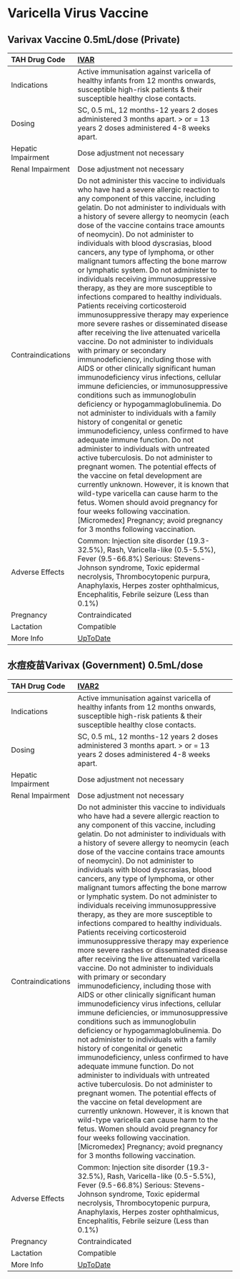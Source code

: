 # Varicella Virus Vaccine

## Varivax Vaccine 0.5mL/dose (Private)

| TAH Drug Code      | [IVAR](https://www.tahsda.org.tw/drugs/hissearch.php?drug_code=IVAR)                                                                                                                                                                                                                                                                                                                                                                                                                                                                                                                                                                                                                                                                                                                                                                                                                                                                                                                                                                                                                                                                                                                                                                                                                                                                                                                                                                                                                                                                                                                                                                                                             |
|:-------------------|:---------------------------------------------------------------------------------------------------------------------------------------------------------------------------------------------------------------------------------------------------------------------------------------------------------------------------------------------------------------------------------------------------------------------------------------------------------------------------------------------------------------------------------------------------------------------------------------------------------------------------------------------------------------------------------------------------------------------------------------------------------------------------------------------------------------------------------------------------------------------------------------------------------------------------------------------------------------------------------------------------------------------------------------------------------------------------------------------------------------------------------------------------------------------------------------------------------------------------------------------------------------------------------------------------------------------------------------------------------------------------------------------------------------------------------------------------------------------------------------------------------------------------------------------------------------------------------------------------------------------------------------------------------------------------------|
| Indications        | Active immunisation against varicella of healthy infants from 12 months onwards, susceptible high-risk patients & their susceptible healthy close contacts.                                                                                                                                                                                                                                                                                                                                                                                                                                                                                                                                                                                                                                                                                                                                                                                                                                                                                                                                                                                                                                                                                                                                                                                                                                                                                                                                                                                                                                                                                                                      |
| Dosing             | SC, 0.5 mL, 12 months-12 years 2 doses administered 3 months apart. > or = 13 years 2 doses administered 4-8 weeks apart.                                                                                                                                                                                                                                                                                                                                                                                                                                                                                                                                                                                                                                                                                                                                                                                                                                                                                                                                                                                                                                                                                                                                                                                                                                                                                                                                                                                                                                                                                                                                                        |
| Hepatic Impairment | Dose adjustment not necessary                                                                                                                                                                                                                                                                                                                                                                                                                                                                                                                                                                                                                                                                                                                                                                                                                                                                                                                                                                                                                                                                                                                                                                                                                                                                                                                                                                                                                                                                                                                                                                                                                                                    |
| Renal Impairment   | Dose adjustment not necessary                                                                                                                                                                                                                                                                                                                                                                                                                                                                                                                                                                                                                                                                                                                                                                                                                                                                                                                                                                                                                                                                                                                                                                                                                                                                                                                                                                                                                                                                                                                                                                                                                                                    |
| Contraindications  | Do not administer this vaccine to individuals who have had a severe allergic reaction to any component of this vaccine, including gelatin. Do not administer to individuals with a history of severe allergy to neomycin (each dose of the vaccine contains trace amounts of neomycin). Do not administer to individuals with blood dyscrasias, blood cancers, any type of lymphoma, or other malignant tumors affecting the bone marrow or lymphatic system. Do not administer to individuals receiving immunosuppressive therapy, as they are more susceptible to infections compared to healthy individuals. Patients receiving corticosteroid immunosuppressive therapy may experience more severe rashes or disseminated disease after receiving the live attenuated varicella vaccine. Do not administer to individuals with primary or secondary immunodeficiency, including those with AIDS or other clinically significant human immunodeficiency virus infections, cellular immune deficiencies, or immunosuppressive conditions such as immunoglobulin deficiency or hypogammaglobulinemia. Do not administer to individuals with a family history of congenital or genetic immunodeficiency, unless confirmed to have adequate immune function. Do not administer to individuals with untreated active tuberculosis. Do not administer to pregnant women. The potential effects of the vaccine on fetal development are currently unknown. However, it is known that wild-type varicella can cause harm to the fetus. Women should avoid pregnancy for four weeks following vaccination. [Micromedex] Pregnancy; avoid pregnancy for 3 months following vaccination. |
| Adverse Effects    | Common: Injection site disorder (19.3-32.5%), Rash, Varicella-like (0.5-5.5%), Fever (9.5-66.8%) Serious: Stevens-Johnson syndrome, Toxic epidermal necrolysis, Thrombocytopenic purpura, Anaphylaxis, Herpes zoster ophthalmicus, Encephalitis, Febrile seizure (Less than 0.1%)                                                                                                                                                                                                                                                                                                                                                                                                                                                                                                                                                                                                                                                                                                                                                                                                                                                                                                                                                                                                                                                                                                                                                                                                                                                                                                                                                                                                |
| Pregnancy          | Contraindicated                                                                                                                                                                                                                                                                                                                                                                                                                                                                                                                                                                                                                                                                                                                                                                                                                                                                                                                                                                                                                                                                                                                                                                                                                                                                                                                                                                                                                                                                                                                                                                                                                                                                  |
| Lactation          | Compatible                                                                                                                                                                                                                                                                                                                                                                                                                                                                                                                                                                                                                                                                                                                                                                                                                                                                                                                                                                                                                                                                                                                                                                                                                                                                                                                                                                                                                                                                                                                                                                                                                                                                       |
| More Info          | [UpToDate](https://www.uptodate.com/contents/varicella-virus-vaccine-drug-information)                                                                                                                                                                                                                                                                                                                                                                                                                                                                                                                                                                                                                                                                                                                                                                                                                                                                                                                                                                                                                                                                                                                                                                                                                                                                                                                                                                                                                                                                                                                                                                                           |

## 水痘疫苗Varivax (Government) 0.5mL/dose

| TAH Drug Code      | [IVAR2](https://www.tahsda.org.tw/drugs/hissearch.php?drug_code=IVAR2)                                                                                                                                                                                                                                                                                                                                                                                                                                                                                                                                                                                                                                                                                                                                                                                                                                                                                                                                                                                                                                                                                                                                                                                                                                                                                                                                                                                                                                                                                                                                                                                                           |
|:-------------------|:---------------------------------------------------------------------------------------------------------------------------------------------------------------------------------------------------------------------------------------------------------------------------------------------------------------------------------------------------------------------------------------------------------------------------------------------------------------------------------------------------------------------------------------------------------------------------------------------------------------------------------------------------------------------------------------------------------------------------------------------------------------------------------------------------------------------------------------------------------------------------------------------------------------------------------------------------------------------------------------------------------------------------------------------------------------------------------------------------------------------------------------------------------------------------------------------------------------------------------------------------------------------------------------------------------------------------------------------------------------------------------------------------------------------------------------------------------------------------------------------------------------------------------------------------------------------------------------------------------------------------------------------------------------------------------|
| Indications        | Active immunisation against varicella of healthy infants from 12 months onwards, susceptible high-risk patients & their susceptible healthy close contacts.                                                                                                                                                                                                                                                                                                                                                                                                                                                                                                                                                                                                                                                                                                                                                                                                                                                                                                                                                                                                                                                                                                                                                                                                                                                                                                                                                                                                                                                                                                                      |
| Dosing             | SC, 0.5 mL, 12 months-12 years 2 doses administered 3 months apart. > or = 13 years 2 doses administered 4-8 weeks apart.                                                                                                                                                                                                                                                                                                                                                                                                                                                                                                                                                                                                                                                                                                                                                                                                                                                                                                                                                                                                                                                                                                                                                                                                                                                                                                                                                                                                                                                                                                                                                        |
| Hepatic Impairment | Dose adjustment not necessary                                                                                                                                                                                                                                                                                                                                                                                                                                                                                                                                                                                                                                                                                                                                                                                                                                                                                                                                                                                                                                                                                                                                                                                                                                                                                                                                                                                                                                                                                                                                                                                                                                                    |
| Renal Impairment   | Dose adjustment not necessary                                                                                                                                                                                                                                                                                                                                                                                                                                                                                                                                                                                                                                                                                                                                                                                                                                                                                                                                                                                                                                                                                                                                                                                                                                                                                                                                                                                                                                                                                                                                                                                                                                                    |
| Contraindications  | Do not administer this vaccine to individuals who have had a severe allergic reaction to any component of this vaccine, including gelatin. Do not administer to individuals with a history of severe allergy to neomycin (each dose of the vaccine contains trace amounts of neomycin). Do not administer to individuals with blood dyscrasias, blood cancers, any type of lymphoma, or other malignant tumors affecting the bone marrow or lymphatic system. Do not administer to individuals receiving immunosuppressive therapy, as they are more susceptible to infections compared to healthy individuals. Patients receiving corticosteroid immunosuppressive therapy may experience more severe rashes or disseminated disease after receiving the live attenuated varicella vaccine. Do not administer to individuals with primary or secondary immunodeficiency, including those with AIDS or other clinically significant human immunodeficiency virus infections, cellular immune deficiencies, or immunosuppressive conditions such as immunoglobulin deficiency or hypogammaglobulinemia. Do not administer to individuals with a family history of congenital or genetic immunodeficiency, unless confirmed to have adequate immune function. Do not administer to individuals with untreated active tuberculosis. Do not administer to pregnant women. The potential effects of the vaccine on fetal development are currently unknown. However, it is known that wild-type varicella can cause harm to the fetus. Women should avoid pregnancy for four weeks following vaccination. [Micromedex] Pregnancy; avoid pregnancy for 3 months following vaccination. |
| Adverse Effects    | Common: Injection site disorder (19.3-32.5%), Rash, Varicella-like (0.5-5.5%), Fever (9.5-66.8%) Serious: Stevens-Johnson syndrome, Toxic epidermal necrolysis, Thrombocytopenic purpura, Anaphylaxis, Herpes zoster ophthalmicus, Encephalitis, Febrile seizure (Less than 0.1%)                                                                                                                                                                                                                                                                                                                                                                                                                                                                                                                                                                                                                                                                                                                                                                                                                                                                                                                                                                                                                                                                                                                                                                                                                                                                                                                                                                                                |
| Pregnancy          | Contraindicated                                                                                                                                                                                                                                                                                                                                                                                                                                                                                                                                                                                                                                                                                                                                                                                                                                                                                                                                                                                                                                                                                                                                                                                                                                                                                                                                                                                                                                                                                                                                                                                                                                                                  |
| Lactation          | Compatible                                                                                                                                                                                                                                                                                                                                                                                                                                                                                                                                                                                                                                                                                                                                                                                                                                                                                                                                                                                                                                                                                                                                                                                                                                                                                                                                                                                                                                                                                                                                                                                                                                                                       |
| More Info          | [UpToDate](https://www.uptodate.com/contents/varicella-virus-vaccine-drug-information)                                                                                                                                                                                                                                                                                                                                                                                                                                                                                                                                                                                                                                                                                                                                                                                                                                                                                                                                                                                                                                                                                                                                                                                                                                                                                                                                                                                                                                                                                                                                                                                           |

